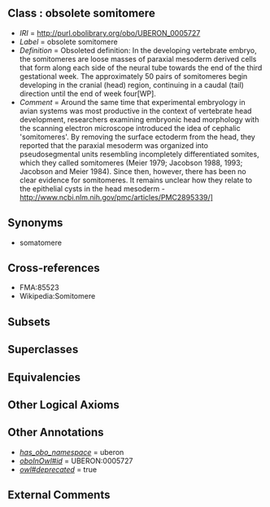 
## Class : obsolete somitomere

 * *IRI* = http://purl.obolibrary.org/obo/UBERON_0005727
 * *Label* = obsolete somitomere
 * *Definition* = Obsoleted definition: In the developing vertebrate embryo, the somitomeres are loose masses of paraxial mesoderm derived cells that form along each side of the neural tube towards the end of the third gestational week. The approximately 50 pairs of somitomeres begin developing in the cranial (head) region, continuing in a caudal (tail) direction until the end of week four[WP].
 * *Comment* = Around the same time that experimental embryology in avian systems was most productive in the context of vertebrate head development, researchers examining embryonic head morphology with the scanning electron microscope introduced the idea of cephalic 'somitomeres'. By removing the surface ectoderm from the head, they reported that the paraxial mesoderm was organized into pseudosegmental units resembling incompletely differentiated somites, which they called somitomeres (Meier 1979; Jacobson 1988, 1993; Jacobson and Meier 1984). Since then, however, there has been no clear evidence for somitomeres. It remains unclear how they relate to the epithelial cysts in the head mesoderm - http://www.ncbi.nlm.nih.gov/pmc/articles/PMC2895339/]

## Synonyms

 * somatomere

## Cross-references

 * FMA:85523
 * Wikipedia:Somitomere

## Subsets


## Superclasses


## Equivalencies


## Other Logical Axioms


## Other Annotations

 * *[has_obo_namespace](../../ce/oboInOwl#hasOBONamespace.md)* = uberon
 * *[oboInOwl#id](../../id/oboInOwl#id.md)* = UBERON:0005727
 * *[owl#deprecated](../../ed/owl#deprecated.md)* = true

## External Comments

